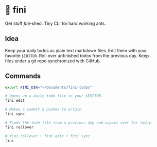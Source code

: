 # 🐜 fini

Get stuff _fini_-shed. Tiny CLI for hard working ants.

## Idea

Keep your daily todos as plain text markdown files. Edit them with your favorite `$EDITOR`. Roll
over unfinished todos from the previous day. Keep files under a git repo synchronized with GitHub.

## Commands

```bash
export FINI_DIR="~/Documents/fini-todos"

# Opens up a daily todo file in your $EDITOR.
fini edit

# Makes a commit & pushes to origin.
fini sync

# Finds the todo file from a previous day and copies over for today.
fini rollover

# fini rollover + fini edit + fini sync
fini
```
